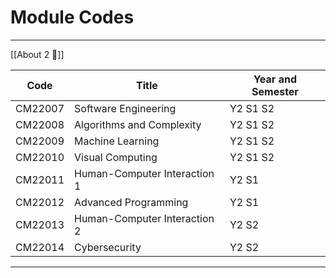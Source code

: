 # Module Codes

---
[[About 2 📘]]

| Code    | Title                        | Year and Semester |
| ------- | ---------------------------- | ----------------- |
| CM22007 | Software Engineering         | Y2 S1 S2          |
| CM22008 | Algorithms and Complexity    | Y2 S1 S2          |
| CM22009 | Machine Learning             | Y2 S1 S2          |
| CM22010 | Visual Computing             | Y2 S1 S2          |
| CM22011 | Human-Computer Interaction 1 | Y2 S1             |
| CM22012 | Advanced Programming         | Y2 S1             |
| CM22013 | Human-Computer Interaction 2 | Y2 S2             |
| CM22014 | Cybersecurity                | Y2 S2             |

---